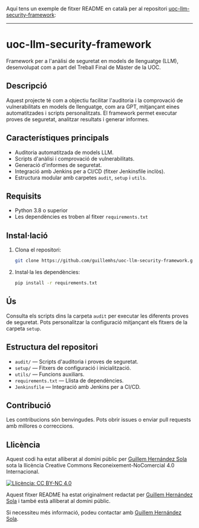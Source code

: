 Aquí tens un exemple de fitxer README en català per al repositori [uoc-llm-security-framework](https://github.com/guillemhs/uoc-llm-security-framework):

---

# uoc-llm-security-framework

Framework per a l'anàlisi de seguretat en models de llenguatge (LLM), desenvolupat com a part del Treball Final de Màster de la UOC.

## Descripció

Aquest projecte té com a objectiu facilitar l'auditoria i la comprovació de vulnerabilitats en models de llenguatge, com ara GPT, mitjançant eines automatitzades i scripts personalitzats. El framework permet executar proves de seguretat, analitzar resultats i generar informes.

## Característiques principals

- Auditoria automatitzada de models LLM.
- Scripts d'anàlisi i comprovació de vulnerabilitats.
- Generació d'informes de seguretat.
- Integració amb Jenkins per a CI/CD (fitxer Jenkinsfile inclòs).
- Estructura modular amb carpetes `audit`, `setup` i `utils`.

## Requisits

- Python 3.8 o superior
- Les dependències es troben al fitxer `requirements.txt`

## Instal·lació

1. Clona el repositori:
   ```bash
   git clone https://github.com/guillemhs/uoc-llm-security-framework.git
   ```
2. Instal·la les dependències:
   ```bash
   pip install -r requirements.txt
   ```

## Ús

Consulta els scripts dins la carpeta `audit` per executar les diferents proves de seguretat. Pots personalitzar la configuració mitjançant els fitxers de la carpeta `setup`.

## Estructura del repositori

- `audit/` — Scripts d'auditoria i proves de seguretat.
- `setup/` — Fitxers de configuració i inicialització.
- `utils/` — Funcions auxiliars.
- `requirements.txt` — Llista de dependències.
- `Jenkinsfile` — Integració amb Jenkins per a CI/CD.

## Contribució

Les contribucions són benvingudes. Pots obrir issues o enviar pull requests amb millores o correccions.

## Llicència

Aquest codi ha estat alliberat al domini públic per [Guillem Hernández Sola](https://www.linkedin.com/in/guillemhs/) sota la llicència Creative Commons Reconeixement-NoComercial 4.0 Internacional.

[![Llicència: CC BY-NC 4.0](https://img.shields.io/badge/License-CC_BY--NC_4.0-lightgrey.svg)](https://creativecommons.org/licenses/by-nc/4.0/deed.ca)

Aquest fitxer README ha estat originalment redactat per [Guillem Hernández Sola](https://www.linkedin.com/in/guillemhs/) i també està alliberat al domini públic.

Si necessiteu més informació, podeu contactar amb [Guillem Hernández Sola](https://www.linkedin.com/in/guillemhs/).